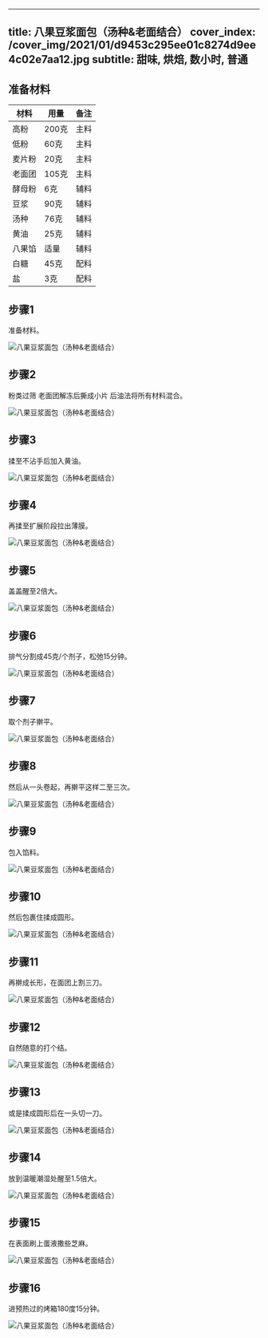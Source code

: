 
---
title: 八果豆浆面包（汤种&老面结合）
cover_index: /cover_img/2021/01/d9453c295ee01c8274d9ee4c02e7aa12.jpg
subtitle: 甜味, 烘焙, 数小时, 普通
---

## 准备材料

| 材料     | 用量 | 备注|
| ------- | ----- | --- |
| 高粉 | 200克| 主料 |
| 低粉 | 60克| 主料 |
| 麦片粉 | 20克| 主料 |
| 老面团 | 105克| 主料 |
| 酵母粉 | 6克| 辅料 |
| 豆浆 | 90克| 辅料 |
| 汤种 | 76克| 辅料 |
| 黄油 | 25克| 辅料 |
| 八果馅 | 适量| 辅料 |
| 白糖 | 45克| 配料 |
| 盐 | 3克| 配料 |

## 步骤1

准备材料。

![八果豆浆面包（汤种&老面结合）](https://i8.meishichina.com/attachment/recipe/201010/201010221329074.JPG?x-oss-process=style/p320) 

## 步骤2

粉类过筛 老面团解冻后撕成小片 后油法将所有材料混合。

![八果豆浆面包（汤种&老面结合）](https://i8.meishichina.com/attachment/recipe/201010/201010221329373.JPG?x-oss-process=style/p320) 

## 步骤3

揉至不沾手后加入黄油。

![八果豆浆面包（汤种&老面结合）](https://i8.meishichina.com/attachment/recipe/201010/201010221329562.JPG?x-oss-process=style/p320) 

## 步骤4

再揉至扩展阶段拉出薄膜。

![八果豆浆面包（汤种&老面结合）](https://i8.meishichina.com/attachment/recipe/201010/201010221331123.JPG?x-oss-process=style/p320) 

## 步骤5

盖盖醒至2倍大。

![八果豆浆面包（汤种&老面结合）](https://i8.meishichina.com/attachment/recipe/201010/201010221331301.JPG?x-oss-process=style/p320) 

## 步骤6

排气分割成45克/个剂子，松弛15分钟。

![八果豆浆面包（汤种&老面结合）](https://i8.meishichina.com/attachment/recipe/201010/201010221331445.JPG?x-oss-process=style/p320) 

## 步骤7

取个剂子擀平。

![八果豆浆面包（汤种&老面结合）](https://i8.meishichina.com/attachment/recipe/201010/201010221332136.JPG?x-oss-process=style/p320) 

## 步骤8

然后从一头卷起，再擀平这样二至三次。

![八果豆浆面包（汤种&老面结合）](https://i8.meishichina.com/attachment/recipe/201010/201010221332328.JPG?x-oss-process=style/p320) 

## 步骤9

包入馅料。

![八果豆浆面包（汤种&老面结合）](https://i8.meishichina.com/attachment/recipe/201010/201010221332539.JPG?x-oss-process=style/p320) 

## 步骤10

然后包裹住揉成圆形。

![八果豆浆面包（汤种&老面结合）](https://i8.meishichina.com/attachment/recipe/201010/201010221333093.JPG?x-oss-process=style/p320) 

## 步骤11

再擀成长形，在面团上割三刀。

![八果豆浆面包（汤种&老面结合）](https://i8.meishichina.com/attachment/recipe/201010/201010221333264.JPG?x-oss-process=style/p320) 

## 步骤12

自然随意的打个结。

![八果豆浆面包（汤种&老面结合）](https://i8.meishichina.com/attachment/recipe/201010/201010221333401.JPG?x-oss-process=style/p320) 

## 步骤13

或是揉成圆形后在一头切一刀。

![八果豆浆面包（汤种&老面结合）](https://i8.meishichina.com/attachment/recipe/201010/201010221333554.JPG?x-oss-process=style/p320) 

## 步骤14

放到温暖潮湿处醒至1.5倍大。

![八果豆浆面包（汤种&老面结合）](https://i8.meishichina.com/attachment/recipe/201010/201010221334167.JPG?x-oss-process=style/p320) 

## 步骤15

在表面刷上蛋液撒些芝麻。

![八果豆浆面包（汤种&老面结合）](https://i8.meishichina.com/attachment/recipe/201010/201010221334350.JPG?x-oss-process=style/p320) 

## 步骤16

进预热过的烤箱180度15分钟。

![八果豆浆面包（汤种&老面结合）](https://i8.meishichina.com/attachment/recipe/201010/201010221334543.JPG?x-oss-process=style/p320) 

